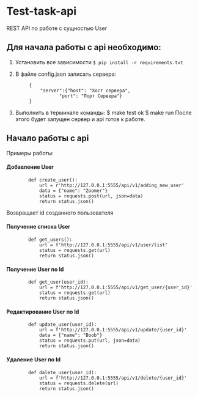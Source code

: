 # Test-task-api
REST API по работе с сущностью User

## Для начала работы с api необходимо:

1. Установить все зависимости 
`$ pip install -r requirements.txt`
2. В файле config.json записать сервера:

		    {
                "server":{"host": "Хост сервера", 
                       "port": "Порт Сервера"}
            }
3. Выполнить в терминале команды: 
		$ make test
		ok
		$ make run
	После этого будет запущен сервер и api готов к работе.

## Начало работы с api
Примеры работы:

#### Добавление User
            def create_user():
                url = r'http://127.0.0.1:5555/api/v1/adding_new_user'
                data = {"name": "Zoomer"}
                status = requests.post(url, json=data)
                return status.json()
Возвращает id созданного пользователя

#### Получение списка User
            def get_users():
                url = f'http://127.0.0.1:5555/api/v1/user/list'
                status = requests.get(url)
                return status.json()

#### Получение User по Id
            def get_user(user_id):
                url = f'http://127.0.0.1:5555/api/v1/get_user/{user_id}'
                status = requests.get(url)
                return status.json()

#### Редактирование User по Id
            def update_user(user_id):
                url = f'http://127.0.0.1:5555/api/v1/update/{user_id}'
                data = {"name": "Boob"}
                status = requests.put(url, json=data)
                return status.json()

#### Удаление User по Id
            def dalete_user(user_id):
                url = f'http://127.0.0.1:5555/api/v1/delete/{user_id}'
                status = requests.delete(url)
                return status.json()
